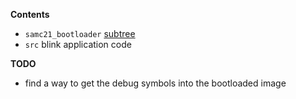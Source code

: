 **Contents**

* `samc21_bootloader` [subtree](git@github.com:benjaminjnoack/samc21_bootloader.git)
* `src` blink application code

**TODO**

* find a way to get the debug symbols into the bootloaded image